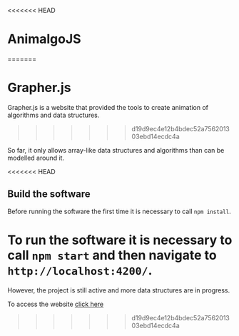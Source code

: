 <<<<<<< HEAD
# AnimalgoJS
=======
# Grapher.js
Grapher.js is a website that provided the tools to create animation of algorithms and data structures.
>>>>>>> d19d9ec4e12b4bdec52a756201303ebd14ecdc4a

So far, it only allows array-like data structures and algorithms than can be modelled around it.

<<<<<<< HEAD
## Build the software

Before running the software the first time it is necessary to call `npm install`.

To run the software it is necessary to call `npm start` and then navigate to `http://localhost:4200/`. 
=======
However, the project is still active and more data structures are in progress.

To access the website [click here](https://amantini1997.github.io/GrapherJS)
>>>>>>> d19d9ec4e12b4bdec52a756201303ebd14ecdc4a
